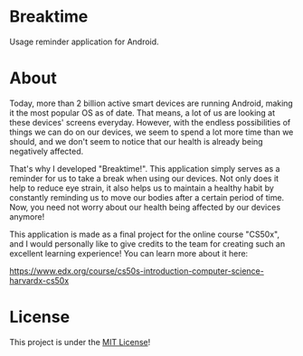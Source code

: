 # Breaktime
Usage reminder application for Android.

# About
Today, more than 2 billion active smart devices are running Android, making it the most
popular OS as of date. That means, a lot of us are looking at these devices' screens
everyday. However, with the endless possibilities of things we can do on our devices, we
seem to spend a lot more time than we should, and we don't seem to notice that our health is
already being negatively affected.
        
That's why I developed "Breaktime!". This application simply serves as a reminder for us
to take a break when using our devices. Not only does it help to reduce eye strain, it also
helps us to maintain a healthy habit by constantly reminding us to move our bodies after
a certain period of time. Now, you need not worry about our health being affected by our
devices anymore!
        
This application is made as a final project for the online course "CS50x", and I would
personally like to give credits to the team for creating such an excellent learning
experience! You can learn more about it here: 
        
 <https://www.edx.org/course/cs50s-introduction-computer-science-harvardx-cs50x>
 
 # License
 This project is under the [MIT License](https://github.com/nik1082/Breaktime/blob/master/LICENSE)!
